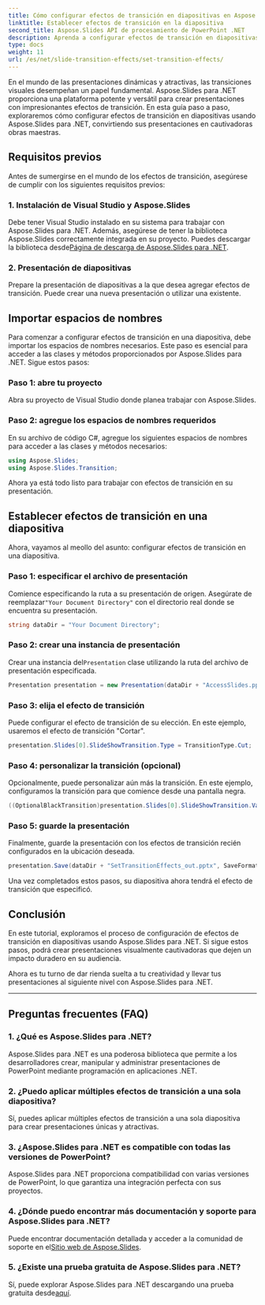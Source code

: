 ```yaml
---
title: Cómo configurar efectos de transición en diapositivas en Aspose.Slides para .NET
linktitle: Establecer efectos de transición en la diapositiva
second_title: Aspose.Slides API de procesamiento de PowerPoint .NET
description: Aprenda a configurar efectos de transición en diapositivas en Aspose.Slides para .NET, creando presentaciones visualmente impresionantes. Siga nuestra guía paso a paso para disfrutar de una experiencia perfecta.
type: docs
weight: 11
url: /es/net/slide-transition-effects/set-transition-effects/
---
```


En el mundo de las presentaciones dinámicas y atractivas, las transiciones visuales desempeñan un papel fundamental. Aspose.Slides para .NET proporciona una plataforma potente y versátil para crear presentaciones con impresionantes efectos de transición. En esta guía paso a paso, exploraremos cómo configurar efectos de transición en diapositivas usando Aspose.Slides para .NET, convirtiendo sus presentaciones en cautivadoras obras maestras.

## Requisitos previos

Antes de sumergirse en el mundo de los efectos de transición, asegúrese de cumplir con los siguientes requisitos previos:

### 1. Instalación de Visual Studio y Aspose.Slides

 Debe tener Visual Studio instalado en su sistema para trabajar con Aspose.Slides para .NET. Además, asegúrese de tener la biblioteca Aspose.Slides correctamente integrada en su proyecto. Puedes descargar la biblioteca desde[Página de descarga de Aspose.Slides para .NET](https://releases.aspose.com/slides/net/).

### 2. Presentación de diapositivas

Prepare la presentación de diapositivas a la que desea agregar efectos de transición. Puede crear una nueva presentación o utilizar una existente.

## Importar espacios de nombres

Para comenzar a configurar efectos de transición en una diapositiva, debe importar los espacios de nombres necesarios. Este paso es esencial para acceder a las clases y métodos proporcionados por Aspose.Slides para .NET. Sigue estos pasos:

### Paso 1: abre tu proyecto

Abra su proyecto de Visual Studio donde planea trabajar con Aspose.Slides.

### Paso 2: agregue los espacios de nombres requeridos

En su archivo de código C#, agregue los siguientes espacios de nombres para acceder a las clases y métodos necesarios:

```csharp
using Aspose.Slides;
using Aspose.Slides.Transition;
```

Ahora ya está todo listo para trabajar con efectos de transición en su presentación.

## Establecer efectos de transición en una diapositiva

Ahora, vayamos al meollo del asunto: configurar efectos de transición en una diapositiva.

### Paso 1: especificar el archivo de presentación

 Comience especificando la ruta a su presentación de origen. Asegúrate de reemplazar`"Your Document Directory"` con el directorio real donde se encuentra su presentación.

```csharp
string dataDir = "Your Document Directory";
```

### Paso 2: crear una instancia de presentación

 Crear una instancia del`Presentation` clase utilizando la ruta del archivo de presentación especificada.

```csharp
Presentation presentation = new Presentation(dataDir + "AccessSlides.pptx");
```

### Paso 3: elija el efecto de transición

Puede configurar el efecto de transición de su elección. En este ejemplo, usaremos el efecto de transición "Cortar".

```csharp
presentation.Slides[0].SlideShowTransition.Type = TransitionType.Cut;
```

### Paso 4: personalizar la transición (opcional)

Opcionalmente, puede personalizar aún más la transición. En este ejemplo, configuramos la transición para que comience desde una pantalla negra.

```csharp
((OptionalBlackTransition)presentation.Slides[0].SlideShowTransition.Value).FromBlack = true;
```

### Paso 5: guarde la presentación

Finalmente, guarde la presentación con los efectos de transición recién configurados en la ubicación deseada.

```csharp
presentation.Save(dataDir + "SetTransitionEffects_out.pptx", SaveFormat.Pptx);
```

Una vez completados estos pasos, su diapositiva ahora tendrá el efecto de transición que especificó.

## Conclusión

En este tutorial, exploramos el proceso de configuración de efectos de transición en diapositivas usando Aspose.Slides para .NET. Si sigue estos pasos, podrá crear presentaciones visualmente cautivadoras que dejen un impacto duradero en su audiencia.

Ahora es tu turno de dar rienda suelta a tu creatividad y llevar tus presentaciones al siguiente nivel con Aspose.Slides para .NET.

---

## Preguntas frecuentes (FAQ)

### 1. ¿Qué es Aspose.Slides para .NET?

Aspose.Slides para .NET es una poderosa biblioteca que permite a los desarrolladores crear, manipular y administrar presentaciones de PowerPoint mediante programación en aplicaciones .NET.

### 2. ¿Puedo aplicar múltiples efectos de transición a una sola diapositiva?

Sí, puedes aplicar múltiples efectos de transición a una sola diapositiva para crear presentaciones únicas y atractivas.

### 3. ¿Aspose.Slides para .NET es compatible con todas las versiones de PowerPoint?

Aspose.Slides para .NET proporciona compatibilidad con varias versiones de PowerPoint, lo que garantiza una integración perfecta con sus proyectos.

### 4. ¿Dónde puedo encontrar más documentación y soporte para Aspose.Slides para .NET?

 Puede encontrar documentación detallada y acceder a la comunidad de soporte en el[Sitio web de Aspose.Slides](https://reference.aspose.com/slides/net/).

### 5. ¿Existe una prueba gratuita de Aspose.Slides para .NET?

 Sí, puede explorar Aspose.Slides para .NET descargando una prueba gratuita desde[aquí](https://releases.aspose.com/).
